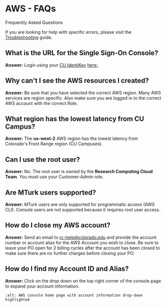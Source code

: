 # AWS - FAQs

Frequently Asked Questions

If you are looking for help with specific errors, please visit the [Troubleshooting](../troubleshooting/troubleshooting.md) guide.


## What is the URL for the Single Sign-On Console?
**Answer:**
Login using your [CU IdentiKey](https://oit.colorado.edu/services/identity-access-management/identikey) [here:](http://bit.ly/OIT-AWS).


## Why can't I see the AWS resources I created?
**Answer:**
Be sure that you have selected the correct AWS region.
Many AWS services are region specific.
Also make sure you are logged in to the correct AWS account with the correct Role.


## What region has the lowest latency from CU Campus?
**Answer:**
The **us-west-2** AWS region has the lowest latency from Colorado's Front Range region (CU Campuses).


## Can I use the root user?
**Answer:**
No.
The root user is owned by the **Research Computing Cloud Team**.
You must use your Customer-Admin role.


## Are MTurk users supported?
**Answer:**
MTurk users are only supported for programmatic access (AWS CLI).
Console users are not supported because it requires root user access.

## How do I close my AWS account?
**Answer:**
Send an email to [rc-help@colorado.edu](mailto:rc-help@colorado.edu) and provide the account number or account alias for the AWS Account you wish to close.  Be sure to leave your PO open for 2 billing cycles after the account has been closed to make sure there are no further charges before closing your PO.


## How do I find my Account ID and Alias?
**Answer:**
Click on the drop down on the top right corner of the console page to expand your account information.
```{image} images/AcctNum.png
:alt: AWS console home page with account information drop-down highlighted
```
